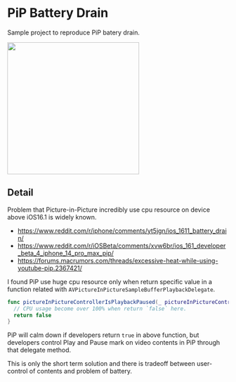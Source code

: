 # PiP Battery Drain

Sample project to reproduce PiP batery drain.

<kbd><img src="https://user-images.githubusercontent.com/5572875/216527470-ac58e411-585a-463f-aec3-4771e03698fe.gif" width="300"></kbd>

## Detail

Problem that Picture-in-Picture incredibly use cpu resource on device above iOS16.1 is widely known.

- https://www.reddit.com/r/iphone/comments/yt5jgn/ios_1611_battery_drain/
- https://www.reddit.com/r/iOSBeta/comments/xvw6br/ios_161_developer_beta_4_iphone_14_pro_max_pip/
- https://forums.macrumors.com/threads/excessive-heat-while-using-youtube-pip.2367421/

I found PiP use huge cpu resource only when return specific value in a function related with `AVPictureInPictureSampleBufferPlaybackDelegate`.

```swift
func pictureInPictureControllerIsPlaybackPaused(_ pictureInPictureController: AVPictureInPictureController) -> Bool {
  // CPU usage become over 100% when return `false` here.
  return false
}
```

PiP will calm down if developers return `true` in above function, but developers control Play and Pause mark on video contents in PiP through that delegate method.

This is only the short term solution and there is tradeoff between user-control of contents and problem of battery.
